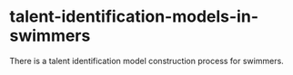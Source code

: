 # talent-identification-models-in-swimmers
There is a talent identification model construction process for swimmers.
